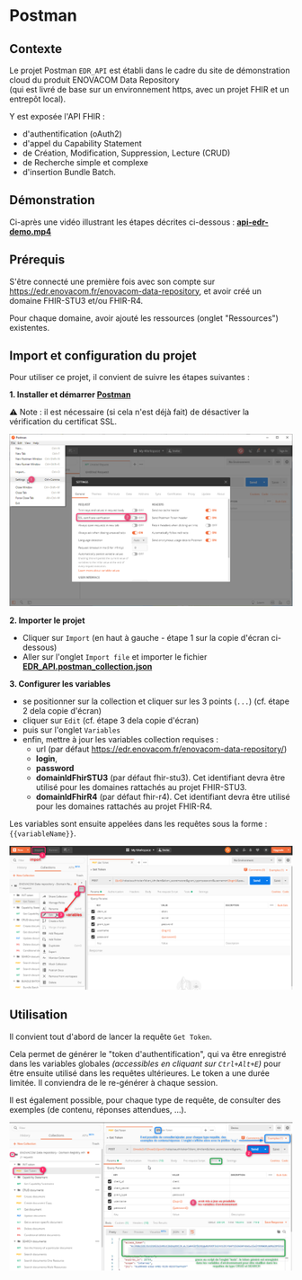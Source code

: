 # Postman

## Contexte

Le projet Postman ``EDR_API`` est établi dans le cadre du site de démonstration cloud du produit ENOVACOM Data Repository \
(qui est livré de base sur un environnement https, avec un projet FHIR et un entrepôt local).

Y est exposée l'API FHIR :
- d'authentification (oAuth2)
- d'appel du Capability Statement
- de Création, Modification, Suppression, Lecture (CRUD)
- de Recherche simple et complexe
- d'insertion Bundle Batch.

## Démonstration

Ci-après une vidéo illustrant les étapes décrites ci-dessous : **[api-edr-demo.mp4](edr-demo.mp4)**

## Prérequis

S'être connecté une première fois avec son compte sur https://edr.enovacom.fr/enovacom-data-repository, et avoir créé un domaine FHIR-STU3 et/ou FHIR-R4.

Pour chaque domaine, avoir ajouté les ressources (onglet "Ressources") existentes.

## Import et configuration du projet

Pour utiliser ce projet, il convient de suivre les étapes suivantes :

**1. Installer et démarrer [Postman](https://www.getpostman.com/downloads/)**

:warning: Note : il est nécessaire (si cela n'est déjà fait) de désactiver la vérification du certificat SSL.

![SSL-certificate](SSL-certificate.png)

**2. Importer le projet**
- Cliquer sur ``Import`` (en haut à gauche - étape 1 sur la copie d'écran ci-dessous)
- Aller sur l'onglet ``Import file`` et importer le fichier **[EDR_API.postman_collection.json](EDR_API.postman_collection.json)**

**3. Configurer les variables**
- se positionner sur la collection et cliquer sur les 3 points (``...``) (cf. étape 2 dela copie d'écran)
- cliquer sur ``Edit`` (cf. étape 3 dela copie d'écran)
- puis sur l'onglet ``Variables``
- enfin, mettre à jour les variables collection requises :
   * url (par défaut https://edr.enovacom.fr/enovacom-data-repository/)
   * **login**,
   * **password**
   * **domainIdFhirSTU3** (par défaut fhir-stu3). Cet identifiant devra être utilisé pour les domaines rattachés au projet FHIR-STU3.
   * **domainIdFhirR4** (par défaut fhir-r4). Cet identifiant devra être utilisé pour les domaines rattachés au projet FHIR-R4.

Les variables sont ensuite appelées dans les requêtes sous la forme : ``{{variableName}}``.

![Postman](postman.png)


## Utilisation

Il convient tout d'abord de lancer la requête ``Get Token``.

Cela permet de générer le "token d'authentification", qui va être enregistré dans les variables globales _(accessibles en cliquant sur ``Ctrl+Alt+E``)_ pour être ensuite utilisé dans les requêtes ultérieures.
Le token  a une durée limitée. Il conviendra de le re-générer à chaque session.

Il est également possible, pour chaque type de requête, de consulter des exemples (de contenu, réponses attendues, ...).

![token-examples](token-examples.png)

